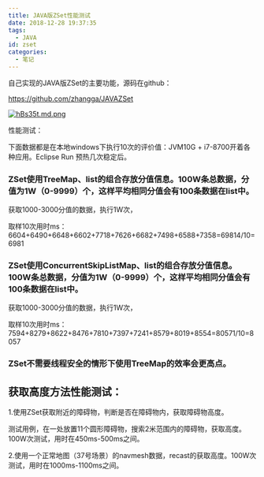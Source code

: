 ```yaml
---
title: JAVA版ZSet性能测试
date: 2018-12-28 19:37:35
tags:
  - JAVA
id: zset
categories:
  - 笔记
---
```


自己实现的JAVA版ZSet的主要功能，源码在github：

https://github.com/zhangga/JAVAZSet

[![hBs35t.md.png](https://z3.ax1x.com/2021/09/01/hBs35t.md.png)](https://imgtu.com/i/hBs35t)

性能测试：

下面数据都是在本地windows下执行10次的评价值：JVM10G + i7-8700开着各种应用。Eclipse Run 预热几次稳定后。

### ZSet使用TreeMap、list的组合存放分值信息。100W条总数据，分值为1W（0-9999）个，这样平均相同分值会有100条数据在list中。

获取1000-3000分值的数据，执行1W次，

取样10次用时ms：6604+6490+6648+6602+7718+7626+6682+7498+6588+7358=69814/10=6981

### ZSet使用ConcurrentSkipListMap、list的组合存放分值信息。100W条总数据，分值为1W（0-9999）个，这样平均相同分值会有100条数据在list中。

获取1000-3000分值的数据，执行1W次，

取样10次用时ms：7594+8279+8622+8476+7810+7397+7241+8579+8019+8554=80571/10=8057

### ZSet不需要线程安全的情形下使用TreeMap的效率会更高点。

## 获取高度方法性能测试：

1.使用ZSet获取附近的障碍物，判断是否在障碍物内，获取障碍物高度。

测试用例，在一处放置11个圆形障碍物，搜索2米范围内的障碍物，获取高度。100W次测试，用时在450ms-500ms之间。

2.使用一个正常地图（37号场景）的navmesh数据，recast的获取高度。100W次测试，用时在1000ms-1100ms之间。


